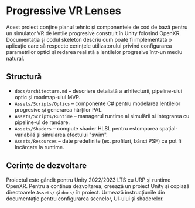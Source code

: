 # Progressive VR Lenses

Acest proiect conține planul tehnic și componentele de cod de bază pentru un simulator VR de lentile progresive construit în Unity folosind OpenXR. Documentația și codul skeleton descriu cum poate fi implementată o aplicație care să respecte cerințele utilizatorului privind configurarea parametrilor optici și redarea realistă a lentilelor progresive într-un mediu natural.

## Structură

- `docs/architecture.md` – descriere detaliată a arhitecturii, pipeline-ului optic și roadmap-ului MVP.
- `Assets/Scripts/Optics` – componente C# pentru modelarea lentilelor progresive și generarea hărților PAL.
- `Assets/Scripts/Runtime` – managerul runtime al simulării și integrarea cu pipeline-ul de randare.
- `Assets/Shaders` – compute shader HLSL pentru estomparea spațial-variabilă și simularea efectului "swim".
- `Assets/Resources` – date predefinite (ex. profiluri, bănci PSF) ce pot fi încărcate la runtime.

## Cerințe de dezvoltare

Proiectul este gândit pentru Unity 2022/2023 LTS cu URP și runtime OpenXR. Pentru a continua dezvoltarea, creează un proiect Unity și copiază directoarele `Assets/` și `docs/` în proiect. Urmează instrucțiunile din documentație pentru configurarea scenelor, UI-ului și shaderelor.
